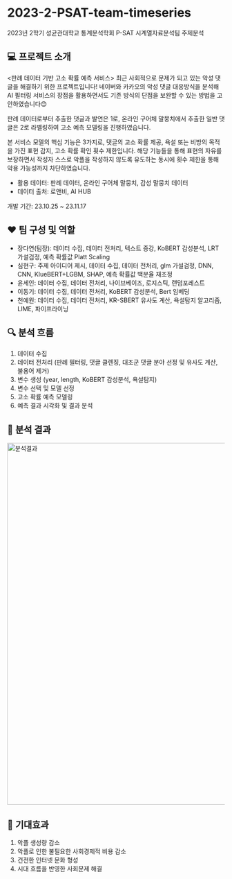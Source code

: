 # 2023-2-PSAT-team-timeseries
2023년 2학기 성균관대학교 통계분석학회 P-SAT 시계열자료분석팀 주제분석

## 💻 프로젝트 소개
<판례 데이터 기반 고소 확률 예측 서비스>
최근 사회적으로 문제가 되고 있는 악성 댓글을 해결하기 위한 프로젝트입니다!
네이버와 카카오의 악성 댓글 대응방식을 분석해 AI 필터링 서비스의 장점을 활용하면서도 기존 방식의 단점을 보완할 수 있는 방법을 고안하였습니다😊

판례 데이터로부터 추출한 댓글과 발언은 1로, 온라인 구어체 말뭉치에서 추출한 일반 댓글은 2로 라벨링하여 고소 예측 모델링을 진행하였습니다. 

본 서비스 모델의 핵심 기능은 3가지로, 댓글의 고소 확률 제공, 욕설 또는 비방의 목적을 가진 표현 감지, 고소 확률 확인 횟수 제한입니다. 해당 기능들을 통해 표현의 자유를 보장하면서 작성자 스스로 악플을 작성하지 않도록 유도하는 동시에 횟수 제한을 통해 악용 가능성까지 차단하였습니다. 

- 활용 데이터: 판례 데이터, 온라인 구어체 말뭉치, 감성 말뭉치 데이터
- 데이터 출처: 로앤비, AI HUB

개발 기간: 23.10.25 ~ 23.11.17

## ❤️ 팀 구성 및 역할
- 장다연(팀장): 데이터 수집, 데이터 전처리, 텍스트 증강, KoBERT 감성분석, LRT 가설검정, 예측 확률값 Platt Scaling
- 심현구: 주제 아이디어 제시, 데이터 수집, 데이터 전처리, glm 가설검정, DNN, CNN, KlueBERT+LGBM, SHAP, 예측 확률값 백분율 재조정
- 윤세인: 데이터 수집, 데이터 전처리, 나이브베이즈, 로지스틱, 랜덤포레스트
- 이동기: 데이터 수집, 데이터 전처리, KoBERT 감성분석, Bert 임베딩
- 천예원: 데이터 수집, 데이터 전처리, KR-SBERT 유사도 계산, 욕설탐지 알고리즘, LIME, 파이프라이닝

## 🔍 분석 흐름
1. 데이터 수집
2. 데이터 전처리 (판례 필터링, 댓글 클렌징, 대조군 댓글 분야 선정 및 유사도 계산, 불용어 제거)
3. 변수 생성 (year, length, KoBERT 감성분석, 욕설탐지)
4. 변수 선택 및 모델 선정
5. 고소 확률 예측 모델링
6. 예측 결과 시각화 및 결과 분석

## 🎁 분석 결과
<img width="835" alt="분석결과" src="https://github.com/dayeon430/2023-2-PSAT-team-timeseries/assets/136339661/1253c348-0fab-4f30-b639-665ad12c3205">

## 🌟 기대효과
1. 악플 생성량 감소
2. 악플로 인한 불필요한 사회경제적 비용 감소
3. 건전한 인터넷 문화 형성
4. 시대 흐름을 반영한 사회문제 해결
   

